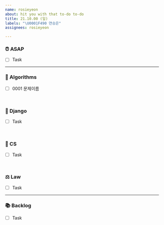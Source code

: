 ```yaml
---
name: rosieyeon
about: hit you with that to-do to-do
title: 21.10.00 (일)
labels: "\U0001F490 연승은"
assignees: rosieyeon

---
```


### ⏰ ASAP
- [ ] Task

---

### 🍨 Algorithms
- [ ] 0001 문제이름

<br>

### 🍧 Django
- [ ] Task

<br>

### 🔖 CS
- [ ] Task

<br>

### ⚖️ Law
- [ ] Task

---

### 📚 Backlog
- [ ] Task
